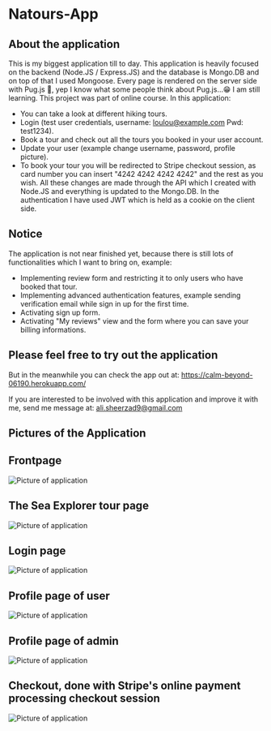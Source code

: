 # Natours-App 

## About the application
This is my biggest application till to day. This application is heavily focused on the backend (Node.JS / Express.JS) and the database is Mongo.DB and on top of that I used Mongoose.
Every page is rendered on the server side with Pug.js 👀, yep I know what some people think about Pug.js...😁 I am still learning. This project was part of online course.
In this application:
* You can take a look at different hiking tours.
* Login (test user credentials, username: loulou@example.com Pwd: test1234).
* Book a tour and check out all the tours you booked in your user account.
* Update your user (example change username, password, profile picture).
* To book your tour you will be redirected to Stripe checkout session, as card number you can insert "4242 4242 4242 4242" and the rest as you wish.
All these changes are made through the API which I created with Node.JS and everything is updated to the Mongo.DB. In the authentication I have used JWT which is held as a cookie on the client side.

## Notice
The application is not near finished yet, because there is still lots of functionalities which I want to bring on, example:
* Implementing review form and restricting it to only users who have booked that tour.
* Implementing advanced authentication features, example sending verification email while sign in up for the first time.
* Activating sign up form.
* Activating "My reviews" view and the form where you can save your billing informations.

## Please feel free to try out the application
But in the meanwhile you can check the app out at: https://calm-beyond-06190.herokuapp.com/

If you are interested to be involved with this application and improve it with me, send me message at: ali.sheerzad9@gmail.com

## Pictures of the Application

## Frontpage
![Picture of application](https://github.com/Sheerzad9/Natours-App/blob/master/Pictures/Frontpage.png)

## The Sea Explorer tour page
![Picture of application](https://github.com/Sheerzad9/Natours-App/blob/master/Pictures/The-Sea-Explorer-Tour.png)

## Login page
![Picture of application](https://github.com/Sheerzad9/Natours-App/blob/master/Pictures/Login-page.png)

## Profile page of user
![Picture of application](https://github.com/Sheerzad9/Natours-App/blob/master/Pictures/Profile-settings-page-user.png)

## Profile page of admin
![Picture of application](https://github.com/Sheerzad9/Natours-App/blob/master/Pictures/Profile-settings-page-admin.png)

## Checkout, done with Stripe's online payment processing checkout session
![Picture of application](https://github.com/Sheerzad9/Natours-App/blob/master/Pictures/Stripe-checkout-session.png)






